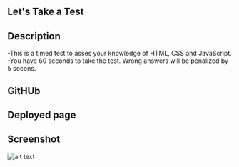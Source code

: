 ## Let's Take a Test

## Description
-This is a timed test to asses your knowledge of HTML, CSS and JavaScript.
-You have 60 seconds to take the test. Wrong answers will be penalized by 5 secons.

## GitHUb

## Deployed page

## Screenshot
![alt text](desktop.projects.LetsTakeAtest.screenshot.png)